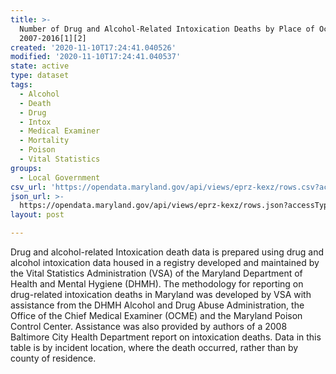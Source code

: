 ```yaml
---
title: >-
  Number of Drug and Alcohol-Related Intoxication Deaths by Place of Occurrence,
  2007-2016[1][2]
created: '2020-11-10T17:24:41.040526'
modified: '2020-11-10T17:24:41.040537'
state: active
type: dataset
tags:
  - Alcohol
  - Death
  - Drug
  - Intox
  - Medical Examiner
  - Mortality
  - Poison
  - Vital Statistics
groups:
  - Local Government
csv_url: 'https://opendata.maryland.gov/api/views/eprz-kexz/rows.csv?accessType=DOWNLOAD'
json_url: >-
  https://opendata.maryland.gov/api/views/eprz-kexz/rows.json?accessType=DOWNLOAD
layout: post

---
```

Drug and alcohol-related Intoxication death data is prepared using drug and alcohol intoxication data housed in a registry developed and maintained by the Vital Statistics Administration (VSA) of the Maryland Department of Health and Mental Hygiene (DHMH). The methodology for reporting on drug-related intoxication deaths in Maryland was developed by VSA with assistance from the DHMH Alcohol and Drug Abuse Administration, the Office of the Chief Medical Examiner (OCME) and the Maryland Poison Control Center. Assistance was also provided by authors of a 2008 Baltimore City Health Department report on intoxication deaths. Data in this table is by incident location, where the death occurred, rather than by county of residence.
